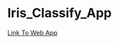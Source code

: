# Iris_Classify_App
 [Link To Web App](https://raunak-kumar7-iris-classify-app-app-zytawp.streamlit.app/)

